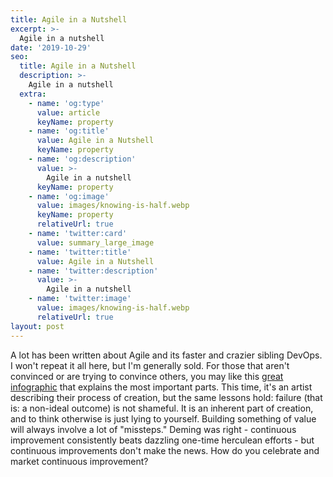 ```yaml
---
title: Agile in a Nutshell
excerpt: >-
  Agile in a nutshell
date: '2019-10-29'
seo:
  title: Agile in a Nutshell
  description: >-
    Agile in a nutshell 
  extra:
    - name: 'og:type'
      value: article
      keyName: property
    - name: 'og:title'
      value: Agile in a Nutshell
      keyName: property
    - name: 'og:description'
      value: >-
        Agile in a nutshell 
      keyName: property
    - name: 'og:image'
      value: images/knowing-is-half.webp
      keyName: property
      relativeUrl: true
    - name: 'twitter:card'
      value: summary_large_image
    - name: 'twitter:title'
      value: Agile in a Nutshell
    - name: 'twitter:description'
      value: >-
        Agile in a nutshell 
    - name: 'twitter:image'
      value: images/knowing-is-half.webp
      relativeUrl: true
layout: post
---
```

A lot has been written about Agile and its faster and crazier sibling DevOps.  I won't repeat it all here, but I'm generally sold.  For those that aren't convinced or are trying to convince others, you may like this [great infographic](https://theoatmeal.com/comics/creativity_erasers) that explains the most important parts.  This time, it's an artist describing their process of creation, but the same lessons hold: failure (that is: a non-ideal outcome) is not shameful.  It is an inherent part of creation, and to think otherwise is just lying to yourself.  Building something of value will always involve a lot of "missteps."  Deming was right - continuous improvement consistently beats dazzling one-time herculean efforts - but continuous improvements don't make the news.  How do you celebrate and market continuous improvement?

